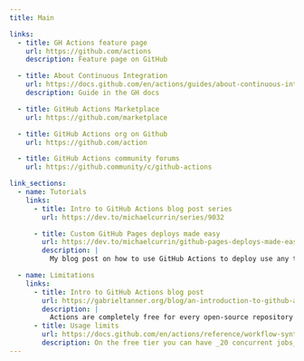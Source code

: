 ```yaml
---
title: Main

links:
  - title: GH Actions feature page
    url: https://github.com/actions
    description: Feature page on GitHub

  - title: About Continuous Integration
    url: https://docs.github.com/en/actions/guides/about-continuous-integration
    description: Guide in the GH docs

  - title: GitHub Actions Marketplace
    url: https://github.com/marketplace

  - title: GitHub Actions org on Github
    url: https://github.com/action

  - title: GitHub Actions community forums
    url: https://github.community/c/github-actions

link_sections:
  - name: Tutorials
    links:
      - title: Intro to GitHub Actions blog post series
        url: https://dev.to/michaelcurrin/series/9032

      - title: Custom GitHub Pages deploys made easy
        url: https://dev.to/michaelcurrin/github-pages-deploys-made-easy-343o
        description: |
          My blog post on how to use GitHub Actions to deploy use any tech stack (Python, Jekyll, Node) to build and deploy a static site or SPA to GH Pages.

  - name: Limitations
    links:
      - title: Intro to GitHub Actions blog post
        url: https://gabrieltanner.org/blog/an-introduction-to-github-actions
        description: |
          Actions are completely free for every open-source repository and include **2000 free build minutes per month** for all your private repositories which is comparable with most CI/CD free plans. If that is not enough for your needs you can pick another plan or go the self-hosted route.
      - title: Usage limits
        url: https://docs.github.com/en/actions/reference/workflow-syntax-for-github-actions#usage-limits
        description: On the free tier you can have _20 concurrent jobs_. I guess 20 on one repo or 20 repos with one each.
---
```

